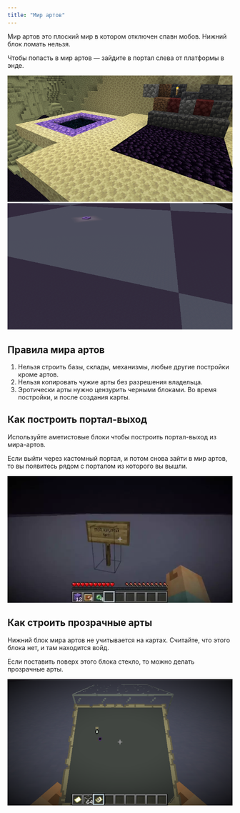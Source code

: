 ```yaml
---
title: "Мир артов"
---
```


Мир артов это плоский мир в котором отключен спавн мобов. Нижний блок ломать нельзя.

Чтобы попасть в мир артов — зайдите в портал слева от платформы в энде. 

![](/assets/art/portal.png)
![](/assets/art/world.png)

## Правила мира артов

1. Нельзя строить базы, склады, механизмы, любые другие постройки кроме артов. 
2. Нельзя копировать чужие арты без разрешения владельца. 
3. Эротически арты нужно цензурить черными блоками. Во время постройки, и после создания карты.

## Как построить портал-выход

Используйте аметистовые блоки чтобы построить портал-выход из мира-артов.

Если выйти через кастомный портал, и потом снова зайти в мир артов, то вы появитесь рядом с порталом из которого вы вышли. 

![](/assets/art/portal-build.webp)

## Как строить прозрачные арты

Нижний блок мира артов не учитывается на картах. Считайте, что этого блока нет, и там находится войд.

Если поставить поверх этого блока стекло, то можно делать прозрачные арты.

![](/assets/art/transparent.png)
